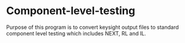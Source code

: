 # Component-level-testing
Purpose of this program is to convert keysight output files to standard component level testing which includes NEXT, RL and IL.
